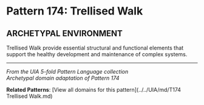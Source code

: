 # Pattern 174: Trellised Walk

## ARCHETYPAL ENVIRONMENT

Trellised Walk provide essential structural and functional elements that support the healthy development and maintenance of complex systems.

---

*From the UIA 5-fold Pattern Language collection*  
*Archetypal domain adaptation of Pattern 174*

**Related Patterns**: [View all domains for this pattern](../../UIA/md/T174 Trellised Walk.md)